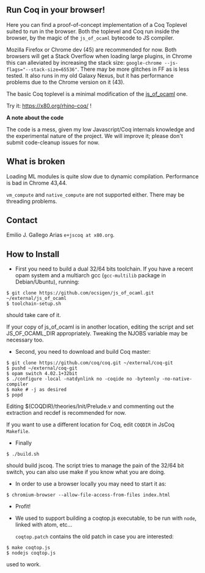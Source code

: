 Run Coq in your browser!
------------------------

Here you can find a proof-of-concept implementation of a Coq Toplevel
suited to run in the browser. Both the toplevel and Coq run inside the
browser, by the magic of the `js_of_ocaml` bytecode to JS compiler.

Mozilla Firefox or Chrome dev (45) are recommended for now. Both
browsers will get a Stack Overflow when loading large plugins, in
Chrome this can alleviated by increasing the stack size:
`google-chrome --js-flags="--stack-size=65536"`. There may be more
glitches in FF as is less tested. It also runs in my old Galaxy Nexus,
but it has performance problems due to the Chrome version on it (43).

The basic Coq toplevel is a minimal modification of the
[js\_of\_ocaml](http://ocsigen.org/js_of_ocaml/) one.

Try it: <https://x80.org/rhino-coq/> !

**A note about the code**

The code is a mess, given my low Javascript/Coq internals knowledge
and the experimental nature of the project. We will improve it; please
don't submit code-cleanup issues for now.

## What is broken ##

Loading ML modules is quite slow due to dynamic
compilation. Performance is bad in Chrome 43,44.

`vm_compute` and `native_compute` are not supported either. There may
be threading problems.

## Contact ##

Emilio J. Gallego Arias `e+jscoq at x80.org`.

## How to Install ##

* First you need to build a dual 32/64 bits toolchain. If you have a
  recent opam system and a multiarch gcc (`gcc-multilib` package in
  Debian/Ubuntu), running:
````
$ git clone https://github.com/ocsigen/js_of_ocaml.git ~/external/js_of_ocaml
$ toolchain-setup.sh
````
  should take care of it.

  If your copy of js_of_ocaml is in another location, editing the
  script and set JS_OF_OCAML_DIR appropriately. Tweaking the NJOBS
  variable may be necessary too.
* Second, you need to download and build Coq master:
````
$ git clone https://github.com/coq/coq.git ~/external/coq-git
$ pushd ~/external/coq-git
$ opam switch 4.02.1+32bit
$ ./configure -local -natdynlink no -coqide no -byteonly -no-native-compiler
$ make # -j as desired
$ popd
````
  Editing $(COQDIR)/theories/Init/Prelude.v and commenting out the
  extraction and recdef is recommended for now.

  If you want to use a different location for Coq, edit `COQDIR` in JsCoq `Makefile`.
* Finally
````
$ ./build.sh
````
  should build jscoq. The script tries to manage the pain of the 32/64
  bit switch, you can also use make if you know what you are doing.
* In order to use a browser locally you may need to start it as:
````
$ chromium-browser --allow-file-access-from-files index.html
````
* Profit!
* We used to support building a coqtop.js executable, to be run with
  `node`, linked with atom, etc...

  `coqtop.patch` contains the old patch in case you are interested:
````
$ make coqtop.js
$ nodejs coqtop.js
````
  used to work.

